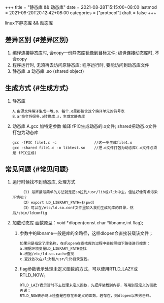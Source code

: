 +++
title = "静态库 && 动态库"
date = 2021-08-28T15:15:00+08:00
lastmod = 2021-09-20T20:12:42+08:00
categories = ["protocol"]
draft = false
+++

linux下静态库 && 动态库

<!--more-->


## 差异区别 {#差异区别}

1.  编译连接静态库时, 会copy一份静态库镜像到目标文件;
    编译连接动态库时, 不会copy
2.  程序运行时, 无须再去访问原静态库;
    程序运行时, 要能访问到动态库文件
3.  静态库 .a
    动态库 .so (shared object)


## 生成方式 {#生成方式}

1.  静态库

    ```text
    A.由源文件编译生成一堆.o，每个.o里都包含这个编译单元的符号表
    B.ar命令将很多.o转换成.a，生成文静态库
    ```

2.  动态库
    A.gcc 加特定参数 编译 fPIC生成动态的.o文件; shared把动态.o文件打包为动态库

    ```text
    gcc -fPIC file1.c -c                 //这一步生成file1.o
    gcc -shared file1.o -o libtest.so    //把.o文件打包为动态库(.o文件必须是 fPIC生成)
    ```


## 常见问题 {#常见问题}

1.  运行时候找不到动态库, 处理方式

    ```text
        （1) 最直接最简单的方法就是把so拉到/usr/lib或/lib中去，但这好像有点污染环境吧？
        （2）export LD_LIBRARY_PATH=$(pwd)
        （3）可以在/etc/ld.so.conf文件里加入我们生成的库的目录，然后/sbin/ldconfig
    ```
2.  加载动态库
    函数原型：void \*dlopen(const char \*libname,int flag);
    1.  参数中的libname一般是库的全路径，这样dlopen会直接装载该文件；

        ```text
        如果只是指定了库名称，在dlopen在查找库的过程中会按照如下路径进行搜索：
        a.根据环境变量LD_LIBRARY_PATH查找
        b.根据/etc/ld.so.cache查找
        c.查找依次在/lib和/usr/lib目录查找。
        ```
    2.  flag参数表示处理未定义函数的方式，可以使用RTLD\_LAZY或RTLD\_NOW。

        ```text
        RTLD_LAZY表示暂时不去处理未定义函数，先把库装载到内存，等用到没定义的函数再说；
        RTLD_NOW表示马上检查是否存在未定义的函数，若存在，则dlopen以失败告终。
        ```